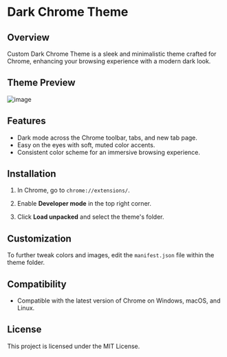 # Dark Chrome Theme

## Overview

Custom Dark Chrome Theme is a sleek and minimalistic theme crafted for Chrome, enhancing your browsing experience with a modern dark look.

## Theme Preview 

![image](https://github.com/user-attachments/assets/65320baa-6b6d-4a7e-b006-716dcbedc3ab)


## Features

- Dark mode across the Chrome toolbar, tabs, and new tab page.
- Easy on the eyes with soft, muted color accents.
- Consistent color scheme for an immersive browsing experience.

## Installation

1. In Chrome, go to `chrome://extensions/`.

2. Enable **Developer mode** in the top right corner.

3. Click **Load unpacked** and select the theme's folder.

## Customization

To further tweak colors and images, edit the `manifest.json` file within the theme folder.

## Compatibility

- Compatible with the latest version of Chrome on Windows, macOS, and Linux.

## License

This project is licensed under the MIT License.
